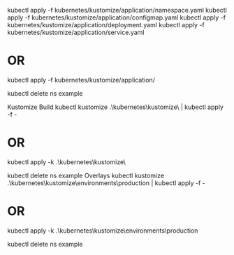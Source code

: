 kubectl apply -f kubernetes/kustomize/application/namespace.yaml
kubectl apply -f kubernetes/kustomize/application/configmap.yaml
kubectl apply -f kubernetes/kustomize/application/deployment.yaml
kubectl apply -f kubernetes/kustomize/application/service.yaml

# OR 

kubectl apply -f kubernetes/kustomize/application/

kubectl delete ns example

Kustomize
Build
kubectl kustomize .\kubernetes\kustomize\ | kubectl apply -f -
# OR
kubectl apply -k .\kubernetes\kustomize\

kubectl delete ns example
Overlays
kubectl kustomize .\kubernetes\kustomize\environments\production | kubectl apply -f -
# OR
kubectl apply -k .\kubernetes\kustomize\environments\production

kubectl delete ns example
